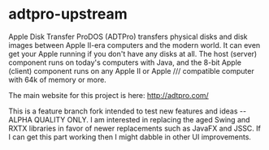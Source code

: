 # adtpro-upstream
Apple Disk Transfer ProDOS (ADTPro) transfers physical disks and disk images between Apple II-era computers and the modern world. It can even get your Apple running if you don't have any disks at all. The host (server) component runs on today's computers with Java, and the 8-bit Apple (client) component runs on any Apple II or Apple /// compatible computer with 64k of memory or more.

The main website for this project is here: http://adtpro.com/

This is a feature branch fork intended to test new features and ideas -- ALPHA QUALITY ONLY.  I am interested in replacing the aged Swing and RXTX libraries in favor of newer replacements such as JavaFX and JSSC.  If I can get this part working then I might dabble in other UI improvements.
